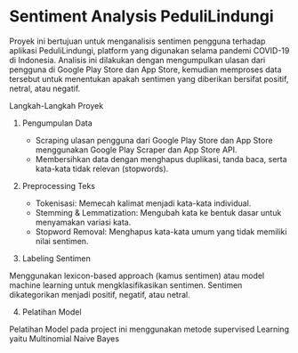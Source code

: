 # Sentiment Analysis PeduliLindungi

Proyek ini bertujuan untuk menganalisis sentimen pengguna terhadap aplikasi PeduliLindungi, platform yang digunakan selama pandemi COVID-19 di Indonesia. Analisis ini dilakukan dengan mengumpulkan ulasan dari pengguna di Google Play Store dan App Store, kemudian memproses data tersebut untuk menentukan apakah sentimen yang diberikan bersifat positif, netral, atau negatif.

Langkah-Langkah Proyek
1. Pengumpulan Data
   - Scraping ulasan pengguna dari Google Play Store dan App Store menggunakan Google Play Scraper dan App Store API.
   - Membersihkan data dengan menghapus duplikasi, tanda baca, serta kata-kata tidak relevan (stopwords).

2. Preprocessing Teks

   - Tokenisasi: Memecah kalimat menjadi kata-kata individual.
   - Stemming & Lemmatization: Mengubah kata ke bentuk dasar untuk menyamakan variasi kata.
   - Stopword Removal: Menghapus kata-kata umum yang tidak memiliki nilai sentimen.

3. Labeling Sentimen

Menggunakan lexicon-based approach (kamus sentimen) atau model machine learning untuk mengklasifikasikan sentimen.
Sentimen dikategorikan menjadi positif, negatif, atau netral.

4. Pelatihan Model

Pelatihan Model pada project ini menggunakan metode supervised Learning yaitu Multinomial Naive Bayes
